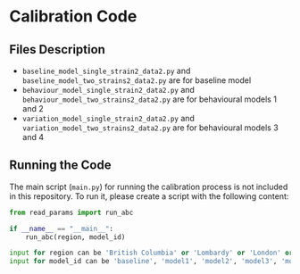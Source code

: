 # Calibration Code

## Files Description
- `baseline_model_single_strain2_data2.py` and `baseline_model_two_strains2_data2.py` are for baseline model
- `behaviour_model_single_strain2_data2.py` and `behaviour_model_two_strains2_data2.py` are for behavioural models 1 and 2
- `variation_model_single_strain2_data2.py` and `variation_model_two_strains2_data2.py` are for behavioural models 3 and 4

## Running the Code
The main script (`main.py`) for running the calibration process is not included in this repository. To run it, please create a script with the following content:

```python
from read_params import run_abc

if __name__ == "__main__":
    run_abc(region, model_id)

input for region can be 'British Columbia' or 'Lombardy' or 'London' or 'Sao Paulo'
input for model_id can be 'baseline', 'model1', 'model2', 'model3', 'model4'
